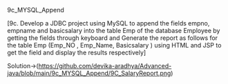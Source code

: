 9c_MYSQL_Append

[9c. Develop a JDBC project using MySQL to append the fields empno, empname and basicsalary
into the table Emp of the database Employee by getting the fields through keyboard and Generate
the report as follows for the table Emp (Emp_NO , Emp_Name, Basicsalary ) using HTML and JSP
to get the field and display the results respectively]


Solution->(https://github.com/devika-aradhya/Advanced-java/blob/main/9c_MYSQL_Append/9C_SalaryReport.png)
